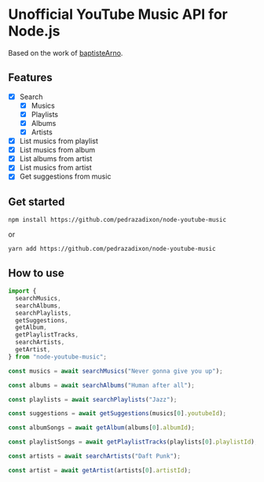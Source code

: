 # Unofficial YouTube Music API for Node.js

Based on the work of [baptisteArno](https://github.com/baptisteArno/node-youtube-music).

## Features

- [x] Search
  - [x] Musics
  - [x] Playlists
  - [x] Albums
  - [x] Artists
- [x] List musics from playlist
- [x] List musics from album
- [x] List albums from artist
- [x] List musics from artist
- [x] Get suggestions from music

## Get started

```shell
npm install https://github.com/pedrazadixon/node-youtube-music
```

or

```shell
yarn add https://github.com/pedrazadixon/node-youtube-music
```

## How to use

```ts
import {
  searchMusics,
  searchAlbums,
  searchPlaylists,
  getSuggestions,
  getAlbum,
  getPlaylistTracks,
  searchArtists,
  getArtist,
} from "node-youtube-music";

const musics = await searchMusics("Never gonna give you up");

const albums = await searchAlbums("Human after all");

const playlists = await searchPlaylists("Jazz");

const suggestions = await getSuggestions(musics[0].youtubeId);

const albumSongs = await getAlbum(albums[0].albumId);

const playlistSongs = await getPlaylistTracks(playlists[0].playlistId);

const artists = await searchArtists("Daft Punk");

const artist = await getArtist(artists[0].artistId);
```
